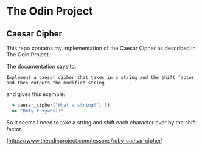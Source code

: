 # The Odin Project
## Caesar Cipher

This repo contains my implementation of the Caesar Cipher as described in The Odin Project.

The documentation says to: 

  ```Implement a caesar cipher that takes in a string and the shift factor and then outputs the modified string```
  
and gives this example:
```ruby
  > caesar_cipher("What a string!", 5)
  => "Bmfy f xywnsl!"
```

So it seems I need to take a string and shift each character over by the shift factor.

(https://www.theodinproject.com/lessons/ruby-caesar-cipher)

